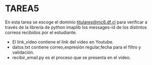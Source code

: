 # TAREA5
En esta tarea se escoge el dominio titulares@mc6.df.cl para verificar a través de la librería de python imaplib los messages-id de los distintos correos recibidos por el estudiante.
- El link_video contiene el link del video en Youtube.
- datos.txt contiene correo,expresión regular,fecha para el filtro y validación.
- recibir_email.py es el proceso que se presenta en el video.
